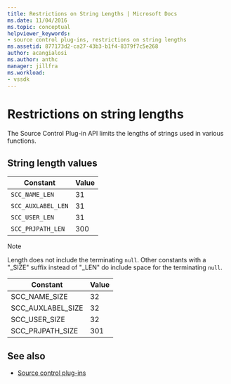 ```yaml
---
title: Restrictions on String Lengths | Microsoft Docs
ms.date: 11/04/2016
ms.topic: conceptual
helpviewer_keywords:
- source control plug-ins, restrictions on string lengths
ms.assetid: 877173d2-ca27-43b3-b1f4-8379f7c5e268
author: acangialosi
ms.author: anthc
manager: jillfra
ms.workload:
- vssdk
---
```

# Restrictions on string lengths
The Source Control Plug-in API limits the lengths of strings used in various functions.

## String length values

|Constant|Value|
|--------------|-----------|
|`SCC_NAME_LEN`|31|
|`SCC_AUXLABEL_LEN`|31|
|`SCC_USER_LEN`|31|
|`SCC_PRJPATH_LEN`|300|

> [!NOTE]
> Length does not include the terminating `null`. Other constants with a "_SIZE" suffix instead of "_LEN" do include space for the terminating `null`.

|Constant|Value|
|--------------|-----------|
|SCC_NAME_SIZE|32|
|SCC_AUXLABEL_SIZE|32|
|SCC_USER_SIZE|32|
|SCC_PRJPATH_SIZE|301|

## See also
- [Source control plug-ins](../extensibility/source-control-plug-ins.md)
